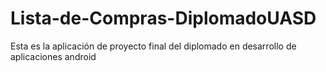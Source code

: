 # Lista-de-Compras-DiplomadoUASD
Esta es la aplicación de proyecto final del diplomado en desarrollo de aplicaciones android
